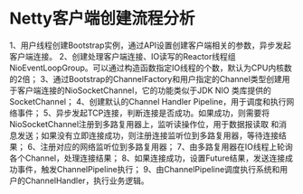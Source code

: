 # Netty客户端创建流程分析
1、用户线程创建Bootstrap实例，通过API设置创建客户端相关的参数，异步发起客户端连接。
2、创建处理客户端连接、IO读写的Reactor线程组NioEventLoopGroup。可以通过构造函数指定IO线程的个数，默认为CPU内核数的2倍；
3、通过Bootstrap的ChannelFactory和用户指定的Channel类型创建用于客户端连接的NioSocketChannel，它的功能类似于JDK NIO
类库提供的SocketChannel；
4、创建默认的Channel Handler Pipeline，用于调度和执行网络事件；
5、异步发起TCP连接，判断连接是否成功。如果成功，则需要将NioSocketChannel注册到多路复用器上，监听读操作位，用于数据报读取
和消息发送；如果没有立即连接成功，则注册连接监听位到多路复用器，等待连接结果；
6、注册对应的网络监听位到多路复用器；
7、由多路复用器在IO线程上轮询各个Channel，处理连接结果；
8、如果连接成功，设置Future结果，发送连接成功事件，触发ChannelPipeline执行；
9、由ChannelPipeline调度执行系统和用户的ChannelHandler，执行业务逻辑。